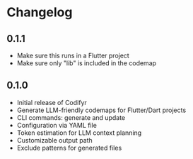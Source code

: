 # Changelog

## 0.1.1
- Make sure this runs in a Flutter project
- Make sure only "lib" is included in the codemap

## 0.1.0

- Initial release of Codifyr
- Generate LLM-friendly codemaps for Flutter/Dart projects
- CLI commands: generate and update
- Configuration via YAML file
- Token estimation for LLM context planning
- Customizable output path
- Exclude patterns for generated files